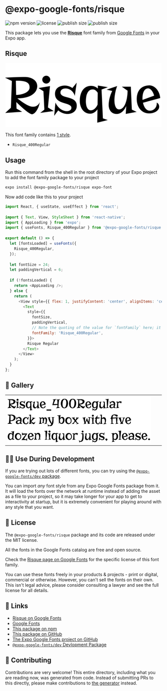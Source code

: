 # @expo-google-fonts/risque

![npm version](https://flat.badgen.net/npm/v/@expo-google-fonts/risque)
![license](https://flat.badgen.net/github/license/expo/google-fonts)
![publish size](https://flat.badgen.net/packagephobia/install/@expo-google-fonts/risque)
![publish size](https://flat.badgen.net/packagephobia/publish/@expo-google-fonts/risque)

This package lets you use the [**Risque**](https://fonts.google.com/specimen/Risque) font family from [Google Fonts](https://fonts.google.com/) in your Expo app.

## Risque

![Risque](./font-family.png)

This font family contains [1 style](#-gallery).

- `Risque_400Regular`

## Usage

Run this command from the shell in the root directory of your Expo project to add the font family package to your project
```sh
expo install @expo-google-fonts/risque expo-font
```

Now add code like this to your project
```js
import React, { useState, useEffect } from 'react';

import { Text, View, StyleSheet } from 'react-native';
import { AppLoading } from 'expo';
import { useFonts, Risque_400Regular } from '@expo-google-fonts/risque';

export default () => {
  let [fontsLoaded] = useFonts({
    Risque_400Regular,
  });

  let fontSize = 24;
  let paddingVertical = 6;

  if (!fontsLoaded) {
    return <AppLoading />;
  } else {
    return (
      <View style={{ flex: 1, justifyContent: 'center', alignItems: 'center' }}>
        <Text
          style={{
            fontSize,
            paddingVertical,
            // Note the quoting of the value for `fontFamily` here; it expects a string!
            fontFamily: 'Risque_400Regular',
          }}>
          Risque Regular
        </Text>
      </View>
    );
  }
};

```

## 🔡 Gallery


||||
|-|-|-|
|![Risque_400Regular](./Risque_400Regular.ttf.png)||||


## 👩‍💻 Use During Development

If you are trying out lots of different fonts, you can try using the [`@expo-google-fonts/dev` package](https://github.com/expo/google-fonts/tree/master/font-packages/dev#readme).

You can import *any* font style from any Expo Google Fonts package from it. It will load the fonts
over the network at runtime instead of adding the asset as a file to your project, so it may take longer
for your app to get to interactivity at startup, but it is extremely convenient
for playing around with any style that you want.

## 📖 License

The `@expo-google-fonts/risque` package and its code are released under the MIT license.

All the fonts in the Google Fonts catalog are free and open source.

Check the [Risque page on Google Fonts](https://fonts.google.com/specimen/Risque) for the specific license of this font family.

You can use these fonts freely in your products & projects - print or digital, commercial or otherwise. However, you can't sell the fonts on their own. This isn't legal advice, please consider consulting a lawyer and see the full license for all details.

## 🔗 Links

- [Risque on Google Fonts](https://fonts.google.com/specimen/Risque)
- [Google Fonts](https://fonts.google.com/)
- [This package on npm](https://www.npmjs.com/package/@expo-google-fonts/risque)
- [This package on GitHub](https://github.com/expo/google-fonts/tree/master/font-packages/risque)
- [The Expo Google Fonts project on GitHub](https://github.com/expo/google-fonts)
- [`@expo-google-fonts/dev` Devlopment Package](https://github.com/expo/google-fonts/tree/master/font-packages/dev)

## 🤝 Contributing

Contributions are very welcome! This entire directory, including what you are reading now, was generated from code. Instead of submitting PRs to this directly, please make contributions to [the generator](https://github.com/expo/google-fonts/tree/master/packages/generator) instead.
